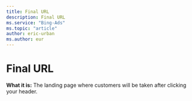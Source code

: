 ```yaml
---
title: Final URL
description: Final URL
ms.service: "Bing-Ads"
ms.topic: "article"
author: eric-urban
ms.author: eur
---
```


# Final URL

**What it is:** The landing page where customers will be taken after clicking your header.


